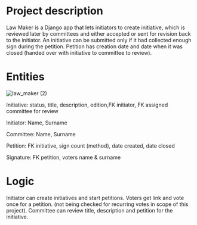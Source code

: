 # Project description
Law Maker is a Django app that lets initiators to create initiative, which is reviewed later by committees and either accepted or sent for revision back to the initiator. 
An initiative can be submitted only if it had collected enough sign during the petition. 
Petition has creation date and date when it was closed (handed over with initiative to committee to review).

# Entities

![law_maker (2)](https://user-images.githubusercontent.com/5889549/103284063-e9dddd00-49e2-11eb-8b8a-9b1c049ba8c5.jpg)

Initiative: status, title, description, edition,FK initiator, FK assigned committee for review

Initiator: Name, Surname

Committee: Name, Surname

Petition: FK initiative, sign count (method), date created, date closed

Signature: FK petition, voters name & surname

# Logic
Initiator can create initiatives and start petitions.
Voters get link and vote once for a petition. (not being checked for recurring votes in scope of this project).
Committee can review title, description and petition for the initiative.
